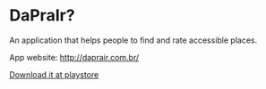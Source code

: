 # DaPraIr?

An application that helps people to find and rate accessible places.

App website: http://daprair.com.br/

[Download it at playstore](https://play.google.com/store/apps/details?id=br.com.jsantiago.ehacessivel)